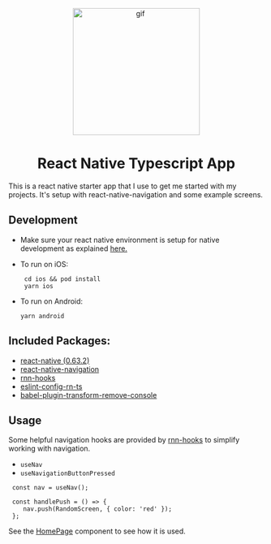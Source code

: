 <p align="center"><img alt="gif"  src="https://user-images.githubusercontent.com/16872175/74068264-41124200-4a0c-11ea-82c9-39499ff4d6ac.gif" width="250" ></p>

<h1 align="center">
  React Native Typescript App
</h1>

This is a react native starter app that I use to get me started with my projects. It's setup with react-native-navigation and some example screens.


## Development
- Make sure your react native environment is setup for native development as explained [here.](https://facebook.github.io/react-native/docs/getting-started) 

- To run on iOS:
    ```
     cd ios && pod install
     yarn ios
    ```
- To run on Android:
    ```
    yarn android
    ```
  
## Included Packages:
- [react-native (0.63.2)](https://github.com/facebook/react-native)
- [react-native-navigation](https://github.com/wix/react-native-navigation)
- [rnn-hooks](https://github.com/alradadi/rnn-hooks)
- [eslint-config-rn-ts](https://github.com/alradadi/eslint-config-rn-ts)
- [babel-plugin-transform-remove-console](https://www.npmjs.com/package/babel-plugin-transform-remove-console)



## Usage

Some helpful navigation hooks are provided by [rnn-hooks](https://github.com/alradadi/rnn-hooks) to simplify working with navigation.

- `useNav`
- `useNavigationButtonPressed`

```
 const nav = useNav();

 const handlePush = () => {
    nav.push(RandomScreen, { color: 'red' });
 };
```
See the [HomePage](./src/components/HomePage.tsx) component to see how it is used.


